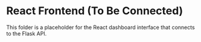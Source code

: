 
# React Frontend (To Be Connected)
This folder is a placeholder for the React dashboard interface that connects to the Flask API.
